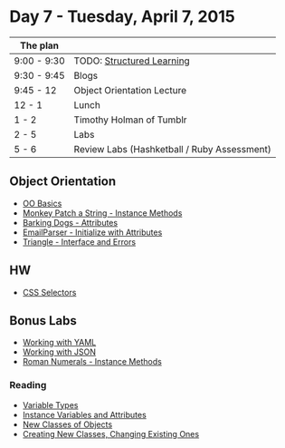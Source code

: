 #  Day 7 - Tuesday, April 7, 2015

The plan        |      |
----------------|-------
9:00 - 9:30     | TODO: [Structured Learning](http://learn.flatironschool.com/lessons/3397)
9:30 - 9:45     | Blogs
9:45 - 12       | Object Orientation Lecture
12 - 1          | Lunch
1 - 2           | Timothy Holman of Tumblr
2 - 5           | Labs
5 - 6           | Review Labs (Hashketball / Ruby Assessment)

## Object Orientation 

* [OO Basics](http://learn.flatironschool.com/lessons/3409)
* [Monkey Patch a String - Instance Methods](http://learn.flatironschool.com/lessons/3408)
* [Barking Dogs - Attributes](http://learn.flatironschool.com/lessons/3406)
* [EmailParser - Initialize with Attributes](http://learn.flatironschool.com/lessons/3411)
* [Triangle - Interface and Errors](http://learn.flatironschool.com/lessons/3423)

## HW

* [CSS Selectors](http://flukeout.github.io/)

## Bonus Labs

* [Working with YAML](http://learn.flatironschool.com/lessons/3457)
* [Working with JSON](http://learn.flatironschool.com/lessons/3458)
* [Roman Numerals - Instance Methods](http://learn.flatironschool.com/lessons/3900) 

### Reading

* [Variable Types](http://learn.flatironschool.com/lessons/3403)
* [Instance Variables and Attributes](http://learn.flatironschool.com/lessons/3405)
* [New Classes of Objects](http://books.flatironschool.com/books/43?page=105)
* [Creating New Classes, Changing Existing Ones](http://books.flatironschool.com/books/43?page=113)
